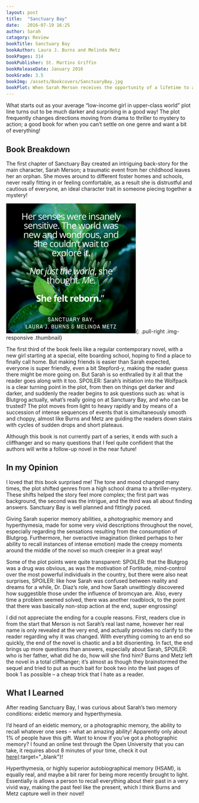 ```yaml
---
layout: post
title:  "Sanctuary Bay"
date:   2016-07-19 16:25
author: Sarah
catagory: Review
bookTitle: Sanctuary Bay
bookAuthor: Laura J. Burns and Melinda Metz
bookPages: 314
bookPublisher: St. Martins Griffin
bookReleaseDate: January 2016
bookGrade: 3.5
bookImg: /assets/Bookcovers/SanctuaryBay.jpg
bookPlot: When Sarah Merson receives the opportunity of a lifetime to attend the most elite prep school in the country-Sanctuary Bay Academy-it seems almost too good to be true. But, after years of bouncing from foster home to foster home, escaping to its tranquil setting, nestled deep in Swans Island, could not sound more appealing. When her roommate suddenly goes missing, she finds herself in a race against time, not only to find her, but to save herself and discover the dark truth behind Sanctuary Bay's glossy reputation. <br /> <sup>Adapted from&#58; GoodReads</sup>
---
```

What starts out as your average “low-income girl in upper-class world” plot line turns out to be much darker and surprising in a good way! The plot frequently changes directions moving from drama to thriller to mystery to action; a good book for when you can’t settle on one genre and want a bit of everything!

<!--more-->

## Book Breakdown

The first chapter of Sanctuary Bay created an intriguing back-story for the main character, Sarah Merson; a traumatic event from her childhood leaves her an orphan. She moves around to different foster homes and schools, never really fitting in or feeling comfortable, as a result she is distrustful and cautious of everyone, an ideal character trait in someone piecing together a mystery!

![Sanctuary Bay Quote](\assets\quotes\SantuacryBay_quote.png){: .pull-right .img-responsive .thumbnail}

The first third of the book feels like a regular contemporary novel, with a new girl starting at a special, elite boarding school, hoping to find a place to finally call home. But making friends is easier than Sarah expected, everyone is super friendly, even a bit Stepford-y, making the reader guess there might be more going on. But Sarah is so enthralled by it all that the reader goes along with it too. SPOILER: <span class="spoiler">Sarah’s initiation into the Wolfpack is a clear turning point in the plot, from then on things get darker and darker, and suddenly the reader begins to ask questions such as: what is Blutgrog actually, what’s really going on at Sanctuary Bay, and who can be trusted?</span> The plot moves from light to heavy rapidly and by means of a succession of intense sequences of events that is simultaneously smooth and choppy, almost like Burns and Metz are guiding the readers down stairs with cycles of sudden drops and short plateaus.

Although this book is not currently part of a series, it ends with such a cliffhanger and so many questions that I feel quite confident that the authors will write a follow-up novel in the near future!


## In my Opinion

I loved that this book surprised me! The tone and mood changed many times, the plot shifted genres from a high school drama to a thriller-mystery. These shifts helped the story feel more complex; the first part was background, the second was the intrigue, and the third was all about finding answers. Sanctuary Bay is well planned and fittingly paced.

Giving Sarah superior memory abilities, a photographic memory and hyperthymesia, made for some very vivid descriptions throughout the novel, especially regarding the sensations resulting from the consumption of Blutgrog. Furthermore, her overactive imagination (linked perhaps to her ability to recall instances of intense emotion) made the creepy moments around the middle of the novel so much creepier in a great way!

Some of the plot points were quite transparent: SPOILER: <span class="spoiler">that the Blutgrog was a drug was obvious, as was the motivation of Fortitude, mind-control over the most powerful individuals in the country,</span> but there were also neat surprises, SPOILER: <span class="spoiler">like how Sarah was confused between reality and dreams for a while, Dr. Diaz’s role, and how Sarah unwittingly discovered how suggestible those under the influence of bromcyan are.</span> Also, every time a problem seemed solved, there was another roadblock, to the point that there was basically non-stop action at the end, super engrossing!

I did not appreciate the ending for a couple reasons. First, readers clue in from the start that Merson is not Sarah’s real last name, however her real name is only revealed at the very end, and actually provides no clarify to the reader regarding why it was changed. With everything coming to an end so quickly, the end of the novel is chaotic and a bit disorienting. In fact, the end brings up more questions than answers, especially about Sarah, SPOILER: <span class="spoiler">who is her father, what did he do, how will she find him?</span> Burns and Metz left the novel in a total cliffhanger; it’s almost as though they brainstormed the sequel and tried to put as much bait for book two into the last pages of book 1 as possible – a cheap trick that I hate as a reader.


## What I Learned

After reading Sanctuary Bay, I was curious about Sarah’s two memory conditions: eidetic memory and hyperthymesia.

I’d heard of an eidetic memory, or a photographic memory, the ability to recall whatever one sees – what an amazing ability! Apparently only about 1% of people have this gift. Want to know if you’ve got a photographic memory? I found an online test through the Open University that you can take, it requires about 8 minutes of your time, check it out [here](http://www.open.edu/openlearn/body-mind/psychology/take-the-photographic-memory-test){:target="_blank"}!

Hyperthymesia, or highly superior autobiographical memory (HSAM), is equally real, and maybe a bit rarer for being more recently brought to light. Essentially is allows a person to recall everything about their past in a very vivid way, making the past feel like the present, which I think Burns and Metz capture well in their novel!
